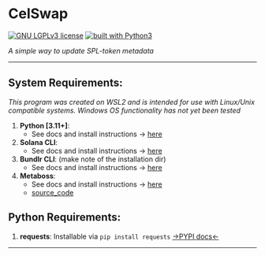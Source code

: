 # CelSwap
[![GNU LGPLv3 license](https://img.shields.io/badge/license-GPLv3-blue.svg)](https://github.com/Celshade/CelSwap/blob/master/LICENSE.LESSER)
[![built with Python3](https://img.shields.io/badge/built%20with-Python3-green.svg)](https://www.python.org/)

_A simple way to update SPL-token metadata_


<gif>

***

## System Requirements:
_This program was created on WSL2 and is intended for use with Linux/Unix compatible systems._
_Windows OS functionality has not yet been tested_

1. **Python [3.11+]**:
    * See docs and install instructions -> [here](https://www.python.org/)
1. **Solana CLI**:
    * See docs and install instructions -> [here](https://docs.solana.com/cli/install-solana-cli-tools)
1. **Bundlr CLI**: (make note of the installation dir)
    * See docs and install instructions -> [here](https://docs.bundlr.network/developer-docs/sdk/installing-the-sdk)
1. **Metaboss**:
    * See docs and install instructions -> [here](https://metaboss.rs/installation.html)
    * [source_code](https://github.com/samuelvanderwaal/metaboss)

## Python Requirements:
1. **requests**: Installable via `pip install requests` [->PYPI docs<-](https://pypi.org/project/requests/)

***
